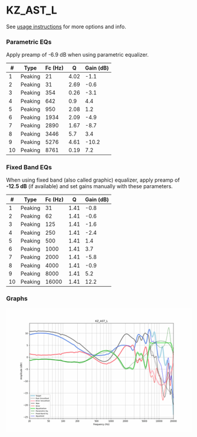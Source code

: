 # KZ_AST_L
See [usage instructions](https://github.com/jaakkopasanen/AutoEq#usage) for more options and info.

### Parametric EQs
Apply preamp of -6.9 dB when using parametric equalizer.

|   # | Type    |   Fc (Hz) |    Q |   Gain (dB) |
|-----|---------|-----------|------|-------------|
|   1 | Peaking |        21 | 4.02 |        -1.1 |
|   2 | Peaking |        31 | 2.69 |        -0.6 |
|   3 | Peaking |       354 | 0.26 |        -3.1 |
|   4 | Peaking |       642 | 0.9  |         4.4 |
|   5 | Peaking |       950 | 2.08 |         1.2 |
|   6 | Peaking |      1934 | 2.09 |        -4.9 |
|   7 | Peaking |      2890 | 1.67 |        -8.7 |
|   8 | Peaking |      3446 | 5.7  |         3.4 |
|   9 | Peaking |      5276 | 4.61 |       -10.2 |
|  10 | Peaking |      8761 | 0.19 |         7.2 |

### Fixed Band EQs
When using fixed band (also called graphic) equalizer, apply preamp of **-12.5 dB** (if available) and set gains manually with these parameters.

|   # | Type    |   Fc (Hz) |    Q |   Gain (dB) |
|-----|---------|-----------|------|-------------|
|   1 | Peaking |        31 | 1.41 |        -0.8 |
|   2 | Peaking |        62 | 1.41 |        -0.6 |
|   3 | Peaking |       125 | 1.41 |        -1.6 |
|   4 | Peaking |       250 | 1.41 |        -2.4 |
|   5 | Peaking |       500 | 1.41 |         1.4 |
|   6 | Peaking |      1000 | 1.41 |         3.7 |
|   7 | Peaking |      2000 | 1.41 |        -5.8 |
|   8 | Peaking |      4000 | 1.41 |        -0.9 |
|   9 | Peaking |      8000 | 1.41 |         5.2 |
|  10 | Peaking |     16000 | 1.41 |        12.2 |

### Graphs
![](./KZ_AST_L.png)
